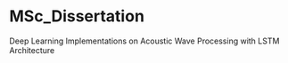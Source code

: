 # MSc_Dissertation
Deep Learning Implementations on Acoustic Wave Processing with LSTM Architecture
